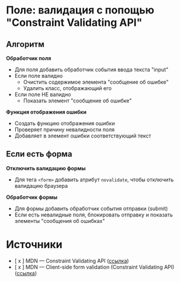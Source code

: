 # Поле: валидация с попощью "Constraint Validating API"

## Алгоритм
**Обработчик поля**
- Для поля добавить обработчик события ввода текста "input"
- Если поле валидно
  - Очистить содержимое элемента "сообщение об ошибке"
  - Удалить класс, отображающий его
- Если поле НЕ валидно
  - Показать элемент "сообщение об ошибке"

**Функция отображения ошибки**
- Создать функцию отображения ошибки
- Проверяет причину невалидности поля
- Добавляет в элемент ошибки соответствующий текст


## Если есть форма
**Отключить валидацию формы**
- Для тега `<form>` добавить атрибут `novalidate`, чтобы отключить валидацию браузера

**Обработчик формы**
- Для формы добавить обработчик события отправки (submit)
- Если есть невалидные поля, блокировать отправку и показать элементы "сообщения об ошибках"


# Источники
- [ x ] MDN — Constraint Validating API ([ссылка](https://developer.mozilla.org/en-US/docs/Web/API/Constraint_validation))
- [ x ] MDN — Client-side form validation (Constraint Validating API) ([ссылка](https://developer.mozilla.org/en-US/docs/Learn/Forms/Form_validation#the_constraint_validation_api))
